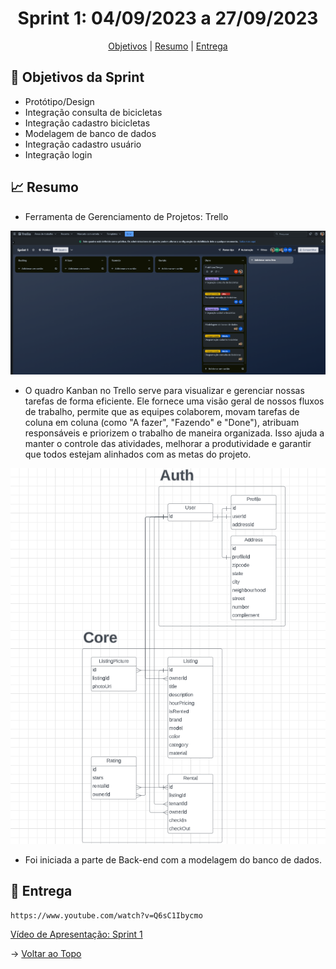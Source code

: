 <span id="topo">

<h1 align="center">Sprint 1: 04/09/2023 a 27/09/2023</h1>

<p align="center">
    <a href="#objetivos">Objetivos</a> |
    <a href="#Resumo">Resumo</a> |
    <a href="#entregas">Entrega</a> 
</p>

<span id="objetivos">
    
## :dart: Objetivos da Sprint

- Protótipo/Design
- Integração consulta de bicicletas
- Integração cadastro bicicletas
- Modelagem de banco de dados
- Integração cadastro usuário
- Integração login

<span id="Resumo">
    
## :chart_with_upwards_trend: Resumo


- Ferramenta de Gerenciamento de Projetos: Trello

<img src="/docs/assets/trello.png" /> 

- O quadro Kanban no Trello serve para visualizar e gerenciar nossas tarefas de forma eficiente. Ele fornece uma visão geral de nossos fluxos de trabalho, permite que as equipes colaborem, movam tarefas de coluna em coluna (como "A fazer", "Fazendo" e "Done"), atribuam responsáveis e priorizem o trabalho de maneira organizada. Isso ajuda a manter o controle das atividades, melhorar a produtividade e garantir que todos estejam alinhados com as metas do projeto.

<img src="/docs/assets/db.png" /> 

- Foi iniciada a parte de Back-end com a modelagem do banco de dados.

<span id="entregas">
        
## :rocket: Entrega
```
https://www.youtube.com/watch?v=Q6sC1Ibycmo
```
[Vídeo de Apresentação: Sprint 1](https://www.youtube.com/watch?v=Q6sC1Ibycmo) 

   
   

→ [Voltar ao Topo](#topo)   